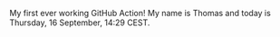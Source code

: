 My first ever working GitHub Action!
My name is Thomas and today is Thursday, 16 September, 14:29 CEST. 
